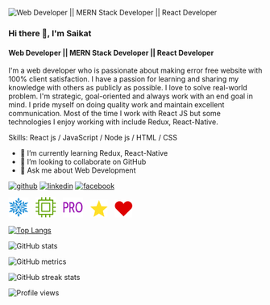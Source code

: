 ![Web Developer || MERN Stack Developer || React Developer](https://avatars.githubusercontent.com/u/96794152?v=4)

### Hi there 👋, I'm Saikat
#### Web Developer || MERN Stack Developer || React Developer

I'm a web developer who is passionate about making error free website with 100% client satisfaction. I have a passion for learning and sharing my knowledge with others as publicly as possible. I love to solve real-world problem. I'm strategic, goal-oriented and always work with an end goal in mind. I pride myself on doing quality work and maintain excellent communication. Most of the time I work with React JS but some technologies I enjoy working with include Redux, React-Native.

Skills: React js / JavaScript / Node js / HTML / CSS

- 🌱 I’m currently learning Redux, React-Native 
- 👯 I’m looking to collaborate on GitHub 
- 💬 Ask me about Web Development 


[<img src='https://cdn.jsdelivr.net/npm/simple-icons@3.0.1/icons/github.svg' alt='github' height='40'>](https://github.com/https://github.com/Saikat048)  [<img src='https://cdn.jsdelivr.net/npm/simple-icons@3.0.1/icons/linkedin.svg' alt='linkedin' height='40'>](https://www.linkedin.com/in/https://www.linkedin.com/in/md-saikat-hossain-a4192423a//)  [<img src='https://cdn.jsdelivr.net/npm/simple-icons@3.0.1/icons/facebook.svg' alt='facebook' height='40'>](https://www.facebook.com/https://web.facebook.com/Md.Saikat.Hossain.048)  

<a href='https://archiveprogram.github.com/'><img src='https://raw.githubusercontent.com/acervenky/animated-github-badges/master/assets/acbadge.gif' width='40' height='40'></a> <a href='https://docs.github.com/en/developers'><img src='https://raw.githubusercontent.com/acervenky/animated-github-badges/master/assets/devbadge.gif' width='40' height='40'></a> <a href='https://github.com/pricing'><img src='https://raw.githubusercontent.com/acervenky/animated-github-badges/master/assets/pro.gif' width='40' height='40'></a> <a href='https://stars.github.com/'><img src='https://raw.githubusercontent.com/acervenky/animated-github-badges/master/assets/starbadge.gif' width='35' height='35'></a> <a href='https://docs.github.com/en/github/supporting-the-open-source-community-with-github-sponsors'><img src='https://raw.githubusercontent.com/acervenky/animated-github-badges/master/assets/sponsorbadge.gif' width='35' height='35'></a> 

[![Top Langs](https://github-readme-stats.vercel.app/api/top-langs/?username=https://github.com/Saikat048)](https://github.com/anuraghazra/github-readme-stats)

![GitHub stats](https://github-readme-stats.vercel.app/api?username=https://github.com/Saikat048&show_icons=true)  

![GitHub metrics](https://metrics.lecoq.io/https://github.com/Saikat048)  

![GitHub streak stats](https://streak-stats.demolab.com/?user=https://github.com/Saikat048)  

![Profile views](https://gpvc.arturio.dev/https://github.com/Saikat048)  
